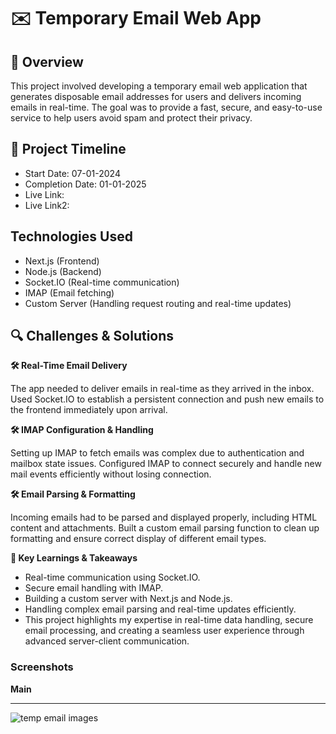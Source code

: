 # ✉️ Temporary Email Web App

## 📌 Overview

This project involved developing a temporary email web application that generates disposable email addresses for users and delivers incoming emails in real-time. The goal was to provide a fast, secure, and easy-to-use service to help users avoid spam and protect their privacy.

## 📅 Project Timeline

- Start Date: 07-01-2024
- Completion Date: 01-01-2025
- Live Link: 
- Live Link2: 

## Technologies Used

- Next.js (Frontend)
- Node.js (Backend)
- Socket.IO (Real-time communication)
- IMAP (Email fetching)
- Custom Server (Handling request routing and real-time updates)

## 🔍 Challenges & Solutions

**🛠 Real-Time Email Delivery**

The app needed to deliver emails in real-time as they arrived in the inbox.
Used Socket.IO to establish a persistent connection and push new emails to the frontend immediately upon arrival.

**🛠 IMAP Configuration & Handling**

Setting up IMAP to fetch emails was complex due to authentication and mailbox state issues.
Configured IMAP to connect securely and handle new mail events efficiently without losing connection.

**🛠 Email Parsing & Formatting**

Incoming emails had to be parsed and displayed properly, including HTML content and attachments.
Built a custom email parsing function to clean up formatting and ensure correct display of different email types.

**🚀 Key Learnings & Takeaways**

- Real-time communication using Socket.IO.
- Secure email handling with IMAP.
- Building a custom server with Next.js and Node.js.
- Handling complex email parsing and real-time updates efficiently.
- This project highlights my expertise in real-time data handling, secure email processing, and creating a seamless user experience through advanced server-client communication.

### Screenshots

**Main**
<hr>
<img src="https://zoro-dev.com/assets/github/temp-email.png" alt="temp email images"> 
